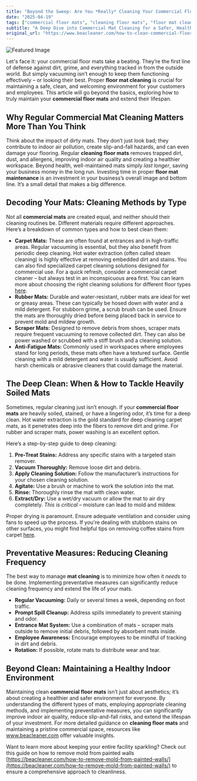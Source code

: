 ```yaml
---
title: "Beyond the Sweep: Are You *Really* Cleaning Your Commercial Floor Mats?"
date: "2025-04-19"
tags: ["commercial floor mats", "cleaning floor mats", "floor mat cleaning", "commercial mats", "mat cleaning", "floor mat maintenance", "deep cleaning"]
subtitle: "A Deep Dive into Commercial Mat Cleaning for a Safer, Healthier, and More Welcoming Business."
original_url: "https://www.beacleaner.com/how-to-clean-commercial-floor-mats"
---
```




![Featured Image](https://res.cloudinary.com/dnm0udlvz/image/upload/v1745049723/article_image_45_nn48pm.jpg)

Let's face it: your commercial floor mats take a beating. They’re the first line of defense against dirt, grime, and everything tracked in from the outside world. But simply vacuuming isn’t enough to keep them functioning effectively – or looking their best. Proper **floor mat cleaning** is crucial for maintaining a safe, clean, and welcoming environment for your customers and employees. This article will go beyond the basics, exploring how to truly maintain your **commercial floor mats** and extend their lifespan.

## Why Regular Commercial Mat Cleaning Matters More Than You Think

Think about the impact of dirty mats. They don’t just look bad; they contribute to indoor air pollution, create slip-and-fall hazards, and can even damage your flooring. Regular **cleaning floor mats** removes trapped dirt, dust, and allergens, improving indoor air quality and creating a healthier workspace. Beyond health, well-maintained mats simply *last longer*, saving your business money in the long run. Investing time in proper **floor mat maintenance** is an investment in your business’s overall image and bottom line. It’s a small detail that makes a big difference. 

## Decoding Your Mats: Cleaning Methods by Type

Not all **commercial mats** are created equal, and neither should their cleaning routines be. Different materials require different approaches. Here’s a breakdown of common types and how to best clean them:

*   **Carpet Mats:** These are often found at entrances and in high-traffic areas. Regular vacuuming is essential, but they also benefit from periodic deep cleaning. Hot water extraction (often called steam cleaning) is highly effective at removing embedded dirt and stains. You can also find specialized carpet cleaning solutions designed for commercial use. For a quick refresh, consider a commercial carpet cleaner – but always test in an inconspicuous area first. You can learn more about choosing the right cleaning solutions for different floor types [here](https://beacleaner.com/what-is-the-best-cleaning-solution-for-ceramic-tile-floors/).
*   **Rubber Mats:** Durable and water-resistant, rubber mats are ideal for wet or greasy areas. These can typically be hosed down with water and a mild detergent. For stubborn grime, a scrub brush can be used. Ensure the mats are thoroughly dried before being placed back in service to prevent mold and mildew growth.
*   **Scraper Mats:** Designed to remove debris from shoes, scraper mats require frequent vacuuming to remove collected dirt. They can also be power washed or scrubbed with a stiff brush and a cleaning solution.
*   **Anti-Fatigue Mats:** Commonly used in workspaces where employees stand for long periods, these mats often have a textured surface. Gentle cleaning with a mild detergent and water is usually sufficient. Avoid harsh chemicals or abrasive cleaners that could damage the material.

## The Deep Clean: When & How to Tackle Heavily Soiled Mats

Sometimes, regular cleaning just isn’t enough. If your **commercial floor mats** are heavily soiled, stained, or have a lingering odor, it’s time for a deep clean. Hot water extraction is the gold standard for deep cleaning carpet mats, as it penetrates deep into the fibers to remove dirt and grime. For rubber and scraper mats, power washing is an excellent option. 

Here’s a step-by-step guide to deep cleaning:

1.  **Pre-Treat Stains:** Address any specific stains with a targeted stain remover.
2.  **Vacuum Thoroughly:** Remove loose dirt and debris.
3.  **Apply Cleaning Solution:** Follow the manufacturer’s instructions for your chosen cleaning solution.
4.  **Agitate:** Use a brush or machine to work the solution into the mat.
5.  **Rinse:** Thoroughly rinse the mat with clean water.
6.  **Extract/Dry:** Use a wet/dry vacuum or allow the mat to air dry completely. *This is critical* – moisture can lead to mold and mildew.

Proper drying is paramount. Ensure adequate ventilation and consider using fans to speed up the process. If you're dealing with stubborn stains on other surfaces, you might find helpful tips on removing coffee stains from carpet [here](https://beacleaner.com/how-to-remove-coffee-stains-from-carpet/).

## Preventative Measures: Reducing Cleaning Frequency

The best way to manage **mat cleaning** is to minimize how often it *needs* to be done. Implementing preventative measures can significantly reduce cleaning frequency and extend the life of your mats. 

*   **Regular Vacuuming:** Daily or several times a week, depending on foot traffic.
*   **Prompt Spill Cleanup:** Address spills immediately to prevent staining and odor.
*   **Entrance Mat System:** Use a combination of mats – scraper mats outside to remove initial debris, followed by absorbent mats inside.
*   **Employee Awareness:** Encourage employees to be mindful of tracking in dirt and debris.
*   **Rotation:** If possible, rotate mats to distribute wear and tear.

## Beyond Clean: Maintaining a Healthy Indoor Environment

Maintaining clean **commercial floor mats** isn’t just about aesthetics; it’s about creating a healthier and safer environment for everyone. By understanding the different types of mats, employing appropriate cleaning methods, and implementing preventative measures, you can significantly improve indoor air quality, reduce slip-and-fall risks, and extend the lifespan of your investment. For more detailed guidance on **cleaning floor mats** and maintaining a pristine commercial space, resources like www.beacleaner.com offer valuable insights. 

Want to learn more about keeping your entire facility sparkling? Check out this guide on how to remove mold from painted walls [https://beacleaner.com/how-to-remove-mold-from-painted-walls/](https://beacleaner.com/how-to-remove-mold-from-painted-walls/) to ensure a comprehensive approach to cleanliness.